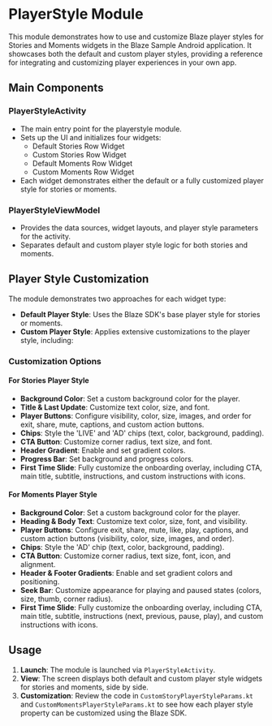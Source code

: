 # PlayerStyle Module

This module demonstrates how to use and customize Blaze player styles for Stories and Moments widgets in the Blaze Sample Android application. It showcases both the default and custom player styles, providing a reference for integrating and customizing player experiences in your own app.

## Main Components

### PlayerStyleActivity
- The main entry point for the playerstyle module.
- Sets up the UI and initializes four widgets:
  - Default Stories Row Widget
  - Custom Stories Row Widget
  - Default Moments Row Widget
  - Custom Moments Row Widget
- Each widget demonstrates either the default or a fully customized player style for stories or moments.

### PlayerStyleViewModel
- Provides the data sources, widget layouts, and player style parameters for the activity.
- Separates default and custom player style logic for both stories and moments.

## Player Style Customization

The module demonstrates two approaches for each widget type:
- **Default Player Style**: Uses the Blaze SDK's base player style for stories or moments.
- **Custom Player Style**: Applies extensive customizations to the player style, including:

### Customization Options

#### For Stories Player Style
- **Background Color**: Set a custom background color for the player.
- **Title & Last Update**: Customize text color, size, and font.
- **Player Buttons**: Configure visibility, color, size, images, and order for exit, share, mute, captions, and custom action buttons.
- **Chips**: Style the 'LIVE' and 'AD' chips (text, color, background, padding).
- **CTA Button**: Customize corner radius, text size, and font.
- **Header Gradient**: Enable and set gradient colors.
- **Progress Bar**: Set background and progress colors.
- **First Time Slide**: Fully customize the onboarding overlay, including CTA, main title, subtitle, instructions, and custom instructions with icons.

#### For Moments Player Style
- **Background Color**: Set a custom background color for the player.
- **Heading & Body Text**: Customize text color, size, font, and visibility.
- **Player Buttons**: Configure exit, share, mute, like, play, captions, and custom action buttons (visibility, color, size, images, and order).
- **Chips**: Style the 'AD' chip (text, color, background, padding).
- **CTA Button**: Customize corner radius, text size, font, icon, and alignment.
- **Header & Footer Gradients**: Enable and set gradient colors and positioning.
- **Seek Bar**: Customize appearance for playing and paused states (colors, size, thumb, corner radius).
- **First Time Slide**: Fully customize the onboarding overlay, including CTA, main title, subtitle, instructions (next, previous, pause, play), and custom instructions with icons.

## Usage

1. **Launch**: The module is launched via `PlayerStyleActivity`.
2. **View**: The screen displays both default and custom player style widgets for stories and moments, side by side.
3. **Customization**: Review the code in `CustomStoryPlayerStyleParams.kt` and `CustomMomentsPlayerStyleParams.kt` to see how each player style property can be customized using the Blaze SDK.
